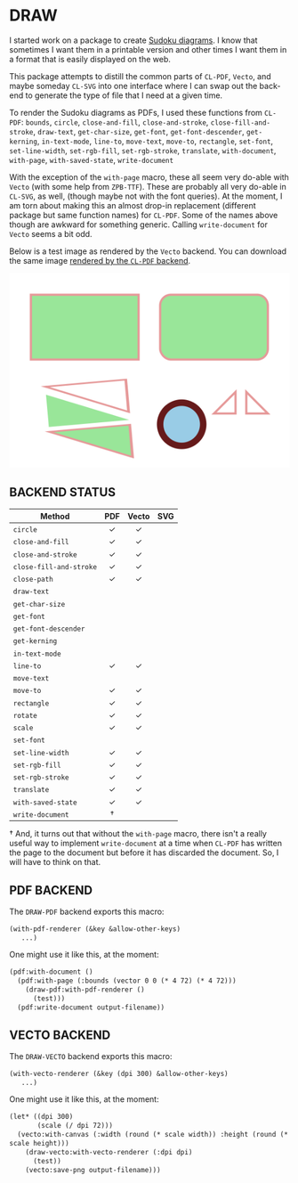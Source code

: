 DRAW
====

I started work on a package to create [Sudoku diagrams](https://github.com/nklein/sudoku-diagrams).
I know that sometimes I want them in a printable version and other times I want them
in a format that is easily displayed on the web.

This package attempts to distill the common parts of `CL-PDF`, `Vecto`, and maybe someday `CL-SVG`
into one interface where I can swap out the back-end to generate the type of file that I need
at a given time.

To render the Sudoku diagrams as PDFs, I used these functions from `CL-PDF`:
`bounds`, `circle`, `close-and-fill`,
`close-and-stroke`, `close-fill-and-stroke`, `draw-text`,
`get-char-size`, `get-font`, `get-font-descender`,
`get-kerning`, `in-text-mode`, `line-to`,
`move-text`, `move-to`, `rectangle`,
`set-font`, `set-line-width`, `set-rgb-fill`,
`set-rgb-stroke`, `translate`, `with-document`,
`with-page`, `with-saved-state`, `write-document`

With the exception of the `with-page` macro, these all seem very do-able
with `Vecto` (with some help from `ZPB-TTF`).
These are probably all very do-able in `CL-SVG`, as well, (though maybe not
with the font queries).
At the moment, I am torn about making this an almost drop-in replacement
(different package but same function names) for `CL-PDF`.
Some of the names above though are awkward for something generic.
Calling `write-document` for `Vecto` seems a bit odd.

Below is a test image as rendered by the `Vecto` backend.
You can download the same image [rendered by the `CL-PDF` backend](./images/draw-test.pdf).

![sample image from Vecto](./images/draw-test.png)

BACKEND STATUS
--------------

| Method                  | PDF   | Vecto | SVG   |
|-------------------------| :---: | :---: | :---: |
| `circle`                | ✓     | ✓     |       |
| `close-and-fill`        | ✓     | ✓     |       |
| `close-and-stroke`      | ✓     | ✓     |       |
| `close-fill-and-stroke` | ✓     | ✓     |       |
| `close-path`            | ✓     | ✓     |       |
| `draw-text`             |       |       |       |
| `get-char-size`         |       |       |       |
| `get-font`              |       |       |       |
| `get-font-descender`    |       |       |       |
| `get-kerning`           |       |       |       |
| `in-text-mode`          |       |       |       |
| `line-to`               | ✓     | ✓     |       |
| `move-text`             |       |       |       |
| `move-to`               | ✓     | ✓     |       |
| `rectangle`             | ✓     | ✓     |       |
| `rotate`                | ✓     | ✓     |       |
| `scale`                 | ✓     | ✓     |       |
| `set-font`              |       |       |       |
| `set-line-width`        | ✓     | ✓     |       |
| `set-rgb-fill`          | ✓     | ✓     |       |
| `set-rgb-stroke`        | ✓     | ✓     |       |
| `translate`             | ✓     | ✓     |       |
| `with-saved-state`      | ✓     | ✓     |       |
| `write-document`        | †     |       |       |

† And, it turns out that without the `with-page` macro, there isn't
a really useful way to implement `write-document` at a time when
`CL-PDF` has written the page to the document but before it has
discarded the document. So, I will have to think on that.



PDF BACKEND
-----------

The `DRAW-PDF` backend exports this macro:

    (with-pdf-renderer (&key &allow-other-keys)
       ...)

One might use it like this, at the moment:

    (pdf:with-document ()
      (pdf:with-page (:bounds (vector 0 0 (* 4 72) (* 4 72)))
        (draw-pdf:with-pdf-renderer ()
          (test)))
      (pdf:write-document output-filename))

VECTO BACKEND
-------------

The `DRAW-VECTO` backend exports this macro:

    (with-vecto-renderer (&key (dpi 300) &allow-other-keys)
       ...)

One might use it like this, at the moment:

    (let* ((dpi 300)
           (scale (/ dpi 72)))
      (vecto:with-canvas (:width (round (* scale width)) :height (round (* scale height)))
        (draw-vecto:with-vecto-renderer (:dpi dpi)
          (test))
        (vecto:save-png output-filename)))
